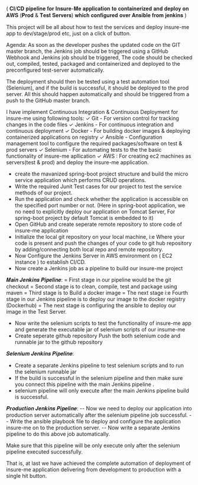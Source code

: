 ( 𝐂𝐈/𝐂𝐃 𝐩𝐢𝐩𝐞𝐥𝐢𝐧𝐞 𝐟𝐨𝐫 𝐈𝐧𝐬𝐮𝐫𝐞-𝐌𝐞 𝐚𝐩𝐩𝐥𝐢𝐜𝐚𝐭𝐢𝐨𝐧 𝐭𝐨 𝐜𝐨𝐧𝐭𝐚𝐢𝐧𝐞𝐫𝐢𝐳𝐞𝐝 𝐚𝐧𝐝 𝐝𝐞𝐩𝐥𝐨𝐲 𝐨𝐧 𝐀𝐖𝐒 (𝐏𝐫𝐨𝐝 & 𝐓𝐞𝐬𝐭 𝐒𝐞𝐫𝐯𝐞𝐫𝐬) 𝐰𝐡𝐢𝐜𝐡 𝐜𝐨𝐧𝐟𝐢𝐠𝐮𝐫𝐞𝐝 𝐨𝐯𝐞𝐫 𝐀𝐧𝐬𝐢𝐛𝐥𝐞 𝐟𝐫𝐨𝐦 𝐣𝐞𝐧𝐤𝐢𝐧𝐬 )

This project will be all about how to test the services and deploy insure-me app to dev/stage/prod etc, just on a click of button.

Agenda:
As soon as the developer pushes the updated code on the GIT master branch, the Jenkins job should be triggered using a GitHub Webhook and Jenkins job should be triggered, The code should be checked out, compiled, tested, packaged and containerized and deployed to the preconfigured test-server automatically.

The deployment should then be tested using a test automation tool (Selenium), and if the build is successful, it should be deployed to the prod server. All this should happen automatically and should be triggered from a push to the GitHub master branch.


I have implement Continuous Integration & Continuous Deployment for insure-me using following tools:
✓ Git - For version control for tracking changes in the code files
✓ Jenkins - For continuous integration and continuous deployment
✓ Docker - For building docker images & deploying containerized applications on registry
✓ Ansible - Configuration management tool to configure the required packages/software on test & prod servers
✓ Selenium - For automating tests to the the basic functionality of insure-me apllication
✓ AWS : For creating ec2 machines as servers(test & prod) and deploy the insure-me application.


- create the mavanized spring-boot project structure and build the micro service application which performs CRUD operations.
- Write the required Junit Test cases for our project to test the service methods of our project.
- Run the application and check whether the application is accessible on the specified port number or not. (Here in spring-boot application, we no need to explicitly deploy   our application on Tomcat Server, For spring-boot project by default Tomcat is embedded to it)
- Open GitHub and create seperate remote repository to store code of insure-me application
- Initialize the local git repository on your local machine, i:e Where your code is present and push the changes of your code to git hub repository by adding/connecting both local repo and remote repository.
- Now Configure the Jenkins Server in AWS environment on ( EC2 instance ) to establish CI/CD.
- Now create a Jenkins job as a pipeline to build our insure-me project

𝑴𝒂𝒊𝒏 𝑱𝒆𝒏𝒌𝒊𝒏𝒔 𝑷𝒊𝒑𝒆𝒍𝒊𝒏𝒆:
  = First stage in our pipeline would be the git checkout
  = Second stage is to clean, compile, test and package using maven
  = Third stage is to Build a docker image
  = The next stage i:e Fourth stage in our Jenkins pipeline is to deploy our image to the docker registry (Dockerhub)
  = The next stage is configuring the ansible to deploy our image in the Test Server.
  
- Now write the selenium scripts to test the functionality of insure-me app and generate the executable jar of selenium scripts of our insume-me
- Create seperate github repository Push the both selenium code and runnable jar to the github repository

𝑺𝒆𝒍𝒆𝒏𝒊𝒖𝒎 𝑱𝒆𝒏𝒌𝒊𝒏𝒔 𝑷𝒊𝒑𝒆𝒍𝒊𝒏𝒆:
- Create a separate Jenkins pipeline to test selenium scripts and to run the selenium runnable jar
- If the build is successful in the selenium pipeline and then make sure you connect this pipeline with the main Jenkins pipeline .
- selenium pipeline will only execute after the main Jenkins pipeline build is successful.
   

𝑷𝒓𝒐𝒅𝒖𝒄𝒕𝒊𝒐𝒏 𝑱𝒆𝒏𝒌𝒊𝒏𝒔 𝑷𝒊𝒑𝒆𝒍𝒊𝒏𝒆:
-- Now we need to deploy our application into production server automatically after the selenium pipeline job successful.
-- Write the ansible playbook file to deploy and configure the application insure-me on to the production server.
-- Now write a separate Jenkins pipeline to do this above job automatically.
 
Make sure that this pipeline will be only execute only after the selenium pipeline 
executed successfully.

That is, at last we have achieved the complete automation of deployment of 
insure-me application delivering from development to production with a single 
hit button. 





